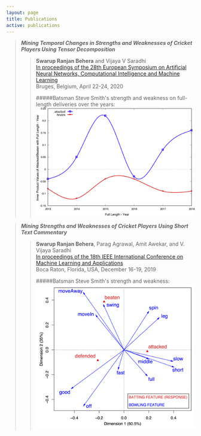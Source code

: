 ```yaml
---
layout: page
title: Publications
active: publications
---
```


> ***Mining Temporal Changes in Strengths and Weaknesses of Cricket Players Using Tensor Decomposition***
  >> **Swarup Ranjan Behera** and Vijaya V Saradhi  
  >> [In proceedings of the 28th European Symposium on Artificial Neural Networks, Computational Intelligence and Machine Learning](https://www.esann.org/)  
  >> Bruges, Belgium, April 22-24, 2020
  >>
  >> #####Batsman Steve Smith's strength and weakness on full-length deliveries over the years:
      ![Batsman Steve Smith's strength and weakness on full-length deliveries over the years.](/assets/images/FullSmith.png)

> ***Mining Strengths and Weaknesses of Cricket Players Using Short Text Commentary***
  >> **Swarup Ranjan Behera**, Parag Agrawal, Amit Awekar, and V. Vijaya Saradhi  
  >> [In proceedings of the 18th IEEE International Conference on Machine Learning and Applications](https://www.icmla-conference.org/icmla19/)  
  >> Boca Raton, Florida, USA, December 16-19, 2019
  >>
  >> #####Batsman Steve Smith's strength and weakness:
     ![Steve Smith's Response: strength and weakness.](/assets/images/response.png)
